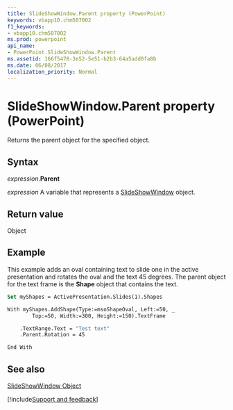 ```yaml
---
title: SlideShowWindow.Parent property (PowerPoint)
keywords: vbapp10.chm507002
f1_keywords:
- vbapp10.chm507002
ms.prod: powerpoint
api_name:
- PowerPoint.SlideShowWindow.Parent
ms.assetid: 166f5478-3e52-5e51-b2b3-64a5add0fa8b
ms.date: 06/08/2017
localization_priority: Normal
---
```



# SlideShowWindow.Parent property (PowerPoint)

Returns the parent object for the specified object.


## Syntax

_expression_.**Parent**

_expression_ A variable that represents a [SlideShowWindow](PowerPoint.SlideShowWindow.md) object.


## Return value

Object


## Example

This example adds an oval containing text to slide one in the active presentation and rotates the oval and the text 45 degrees. The parent object for the text frame is the  **Shape** object that contains the text.


```vb
Set myShapes = ActivePresentation.Slides(1).Shapes

With myShapes.AddShape(Type:=msoShapeOval, Left:=50, _
        Top:=50, Width:=300, Height:=150).TextFrame

    .TextRange.Text = "Test text"
    .Parent.Rotation = 45

End With
```


## See also


[SlideShowWindow Object](PowerPoint.SlideShowWindow.md)

[!include[Support and feedback](~/includes/feedback-boilerplate.md)]